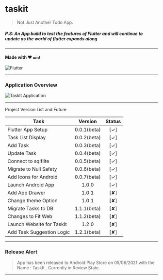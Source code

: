 # taskit

> Not Just Another Todo App. 

##### P.S: An App build to test the features of Flutter and will continue to update as the world of flutter expands along

---
#### Made with ❤️ <i style="font-size: 12px;">and</i> 

![Flutter](https://github.com/krishnaclouds/TaskIt/blob/4b369e7f2b5a32f1a6c56526ff37549df0079dbb/AppScreenshots/flutterio-ar21.svg?raw=true)

---
### Application Overview

![TaskIt Application](https://github.com/krishnaclouds/TaskIt/blob/3a921be8036c7760e3f47eb59fca0d798bdedab5/AppScreenshots/1024by500.PNG?raw=true)

---

Project Version List and Future

| Task | Version  | Status  |
| --------------------------|:---------------------:|:----:|
| Flutter App Setup         | 0.0.1(beta)           | [✓]  |
| Task List Display         | 0.0.2(beta)           | [✓]  |
| Add Task                  | 0.0.3(beta)           | [✓]  |
| Update Task               | 0.0.4(beta)           | [✓]  |
| Connect to sqlflite       | 0.0.5(beta)           | [✓]  |  
| Migrate to Null Safety    | 0.0.6(beta)           | [✓]  |
| Add Icons for Android     | 0.0.7(beta)           | [✓]  |
| Launch Android App        | 1.0.0                 | [✓]  |
| Add App Drawer            | 1.0.1                 | [✘]  |
| Change theme Option       | 1.0.1                 | [✘]  |
| Migrate Tasks to DB       | 1.1.1(beta)           | [✘]  |
| Changes to Fit Web        | 1.1.2(beta)           | [✘]  |
| Launch Website for TaskIt | 1.2.0                 | [✘]  |
| Add Task Suggestion Logic | 1.2.1(beta)           | [✘]  |

---

### Release Alert
> App has been released to Android Play Store on 05/06/2021 with the Name : TaskIt . Currently in Review State.

---
